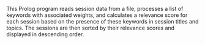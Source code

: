 This Prolog program reads session data from a file, processes a list of keywords with associated weights, and calculates a relevance score for each session based on the presence of these keywords in session titles and topics. The sessions are then sorted by their relevance scores and displayed in descending order.
